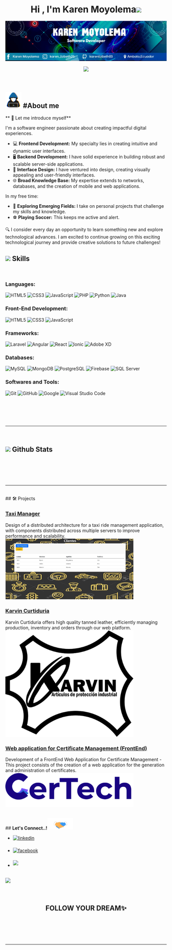 
<h1 align="center"><b>Hi , I'm Karen Moyolema</b><img src="https://media.giphy.com/media/hvRJCLFzcasrR4ia7z/giphy.gif" width="35"></h1>
<!--  -->
<img src="img/portada.jpg">

<p align="center">
  <a href="https://github.com/DenverCoder1/readme-typing-svg"><img src="https://readme-typing-svg.herokuapp.com?font=Time+New+Roman&color=cyan&size=25&center=true&vCenter=true&width=600&height=100&lines=FrontEnd+Developer,;Computer+Science+Student,;CTF+Newbie,;Active+Learner/Researcher,;Love+to+learn+new+stuffs..<3"></a>
</p>


<br>



	
## <picture><img src = "https://github.com/0xAbdulKhalid/0xAbdulKhalid/raw/main/assets/mdImages/about_me.gif" width = 50px></picture> #About me

** 👋 Let me introduce myself**

I'm a software engineer passionate about creating impactful digital experiences.

- 💻 **Frontend Development:** My specialty lies in creating intuitive and dynamic user interfaces.
- 🖥️ **Backend Development:** I have solid experience in building robust and scalable server-side applications.
- 🎨 **Interface Design:** I have ventured into design, creating visually appealing and user-friendly interfaces.
- 🌐 **Broad Knowledge Base:** My expertise extends to networks, databases, and the creation of mobile and web applications.

In my free time:
- 🚀 **Exploring Emerging Fields:** I take on personal projects that challenge my skills and knowledge.
- ⚽ **Playing Soccer:** This keeps me active and alert.

🔍 I consider every day an opportunity to learn something new and explore technological advances. I am excited to continue growing on this exciting technological journey and provide creative solutions to future challenges!


## <img src="https://media2.giphy.com/media/QssGEmpkyEOhBCb7e1/giphy.gif?cid=ecf05e47a0n3gi1bfqntqmob8g9aid1oyj2wr3ds3mg700bl&rid=giphy.gif" width ="25"><b> Skills</b>
<br>

<p align="center">

### **Languages**:

![HTML5](https://img.shields.io/badge/HTML5%20-%23E34F26.svg?style=for-the-badge&logo=html5&logoColor=white)
![CSS3](https://img.shields.io/badge/CSS%20-%231572B6.svg?style=for-the-badge&logo=css3&logoColor=white)
![JavaScript](https://img.shields.io/badge/JavaScript%20-%23F7DF1E.svg?style=for-the-badge&logo=javascript&logoColor=black)
![PHP](https://img.shields.io/badge/PHP%20-%23777BB4.svg?style=for-the-badge&logo=php&logoColor=white)
![Python](https://img.shields.io/badge/Python%20-%2314354C.svg?style=for-the-badge&logo=python&logoColor=white)
![Java](https://img.shields.io/badge/Java%20-%23007396.svg?style=for-the-badge&logo=java&logoColor=white)

### **Front-End Development**:

![HTML5](https://img.shields.io/badge/HTML5%20-%23E34F26.svg?style=for-the-badge&logo=html5&logoColor=white)
![CSS3](https://img.shields.io/badge/CSS%20-%231572B6.svg?style=for-the-badge&logo=css3&logoColor=white)
![JavaScript](https://img.shields.io/badge/JavaScript%20-%23F7DF1E.svg?style=for-the-badge&logo=javascript&logoColor=black)

### **Frameworks**:

![Laravel](https://img.shields.io/badge/Laravel%20-%23FF2D20.svg?style=for-the-badge&logo=laravel&logoColor=white)
![Angular](https://img.shields.io/badge/Angular%20-%23DD0031.svg?style=for-the-badge&logo=angular&logoColor=white)
![React](https://img.shields.io/badge/React%20-%2361DAFB.svg?style=for-the-badge&logo=react&logoColor=black)
![Ionic](https://img.shields.io/badge/Ionic%20-%234A8FFF.svg?style=for-the-badge&logo=ionic&logoColor=white)
![Adobe XD](https://img.shields.io/badge/Adobe%20XD%20-%23FF61F6.svg?style=for-the-badge&logo=adobe-xd&logoColor=white)

### **Databases**:

![MySQL](https://img.shields.io/badge/MySQL-%2300f.svg?style=for-the-badge&logo=mysql&logoColor=white)
![MongoDB](https://img.shields.io/badge/MongoDB-%2347A248.svg?style=for-the-badge&logo=mongodb&logoColor=white)
![PostgreSQL](https://img.shields.io/badge/PostgreSQL-%23316192.svg?style=for-the-badge&logo=postgresql&logoColor=white)
![Firebase](https://img.shields.io/badge/Firebase-%23FFCA28.svg?style=for-the-badge&logo=firebase&logoColor=white)
![SQL Server](https://img.shields.io/badge/SQL%20Server-%23CC2927.svg?style=for-the-badge&logo=microsoft-sql-server&logoColor=white)


### **Softwares and Tools**:

![Git](https://img.shields.io/badge/git-%23F05033.svg?style=for-the-badge&logo=git&logoColor=white)
![GitHub](https://img.shields.io/badge/github-%23121011.svg?style=for-the-badge&logo=github&logoColor=white)
![Google](https://img.shields.io/badge/google-%234285F4.svg?style=for-the-badge&logo=google&logoColor=white)
![Visual Studio Code](https://img.shields.io/badge/Visual%20Studio%20Code-0078d7.svg?style=for-the-badge&logo=visual-studio-code&logoColor=white)

<br>

</p>

<br>
<br>

-----

<br>


## <img src="https://media.giphy.com/media/iY8CRBdQXODJSCERIr/giphy.gif" width="35"><b> Github Stats </b>
<br>

<div align="center">

</a>
</div>

<br>
<br>
<br>

-----

<br>
## 🛠️ Projects
<br>

### [Taxi Manager](https://example.com/taxi-manager)
Design of a distributed architecture for a taxi ride management application, with components distributed across multiple servers to improve performance and scalability.
<br>
<img src="img/Taxi.png" alt="Taxi Manager" width="400"/>

### [Karvin Curtiduria](https://dev-karvin-curtiduria.pantheonsite.io/)
Karvin Curtiduria offers high quality tanned leather, efficiently managing production, inventory and orders through our web platform.
<br>
<img src="img/Karvin.png" alt="Karvin Curtiduria" width="400"/>

### [Web application for Certificate Management (FrontEnd)](https://github.com/karenlizbeth03/Web-application-for-Certificate-Management-FrontEnd-)
Development of a FrontEnd Web Application for Certificate Management - This project consists of the creation of a web application for the generation and administration of certificates.
<br>
<img src="img/Certech.png" alt="Web application for Certificate Management (FrontEnd)" width="400"/>



<br>
## <b> Let's Connect..!</b><img src="https://github.com/0xAbdulKhalid/0xAbdulKhalid/raw/main/assets/mdImages/handshake.gif" width ="80">
<br>
<div align='left'>

<ul>

<li>
<a href="https://www.linkedin.com/in/karen-moyolema-871013224/" target="_blank">
<img src="https://img.shields.io/badge/linkedin:  KarenMoyolema-%2300acee.svg?color=405DE6&style=for-the-badge&logo=linkedin&logoColor=white" alt=linkedin style="margin-bottom: 5px;"/>
</a>
</li>

<br>

<li>
<a href="https://www.facebook.com/karen.moyolema.71" target="_blank">
<img src="https://img.shields.io/badge/facebook:  KarenMoyolema-%2300acee.svg?color=1DA1F2&style=for-the-badge&logo=twitter&logoColor=white" alt=facebook style="margin-bottom: 5px;"/>
</a>
</li>

<br>

<li>
<a href="https://www.instagram.com/karen_lizbeth25/" target="_blank">
<img src="https://img.shields.io/badge/instagram:  KarenMoyolema-%23EA4335.svg?style=for-the-badge&logo=gmail&logoColor=white" t=instagram style="margin-bottom: 5px;" />
</a>
</li>
	
</ul>
</div>

<br>
<img src="https://user-images.githubusercontent.com/73097560/115834477-dbab4500-a447-11eb-908a-139a6edaec5c.gif">
<br>
<br>
<br>

<div align='center'>

## <b>FOLLOW YOUR DREAM✨</b>

</div>
<br>
<br>
<br>
<br>

---

<br>

